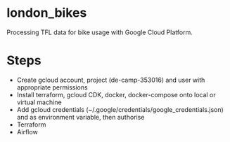 # london_bikes
Processing TFL data for bike usage with Google Cloud Platform.

# Steps

- Create gcloud account, project (de-camp-353016) and user with appropriate permissions
- Install terraform, gcloud CDK, docker, docker-compose onto local or virtual machine
- Add gcloud credentials (~/.google/credentials/google_credentials.json) and as environment variable, then authorise
- Terraform
- Airflow
